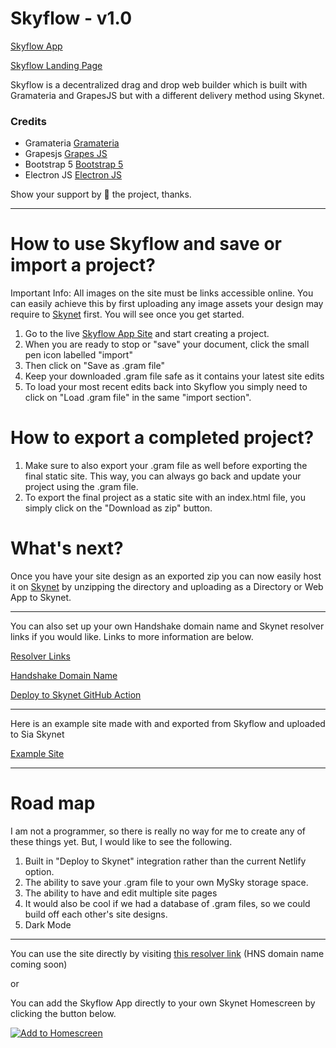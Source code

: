 # Skyflow - v1.0

[Skyflow App](https://040bcu4cctuqumc44croub7d4mng7j4ntc9nep02d7tn4hflomrm17o.siasky.net/)

[Skyflow Landing Page](https://0400i72o35kl9iblso87lm4l94vgbsf4r1pcco79h6p8etsetccdp18.siasky.net/)

Skyflow is a decentralized drag and drop web builder which is built with Gramateria and GrapesJS but with a different delivery method using Skynet.

### Credits
- Gramateria [Gramateria](https://github.com/ronaldaug/gramateria)
- Grapesjs [Grapes JS](https://www.grapesjs.com/ "Grapes Js")
- Bootstrap 5 [Bootstrap 5](https://www.getbootstrap.com/ "Bootstrap 5")
- Electron JS [Electron JS](https//www.electronjs.org/ "Electron Js")

Show your support by 🌟 the project, thanks.

----
# How to use Skyflow and save or import a project?

Important Info: All images on the site must be links accessible online. You can easily achieve this by first uploading any image assets your design may require to [Skynet](https://siasky.net/) first. You will see once you get started.

1. Go to the live [Skyflow App Site](https://040bcu4cctuqumc44croub7d4mng7j4ntc9nep02d7tn4hflomrm17o.siasky.net/) and start creating a project.
2. When you are ready to stop or "save" your document, click the small pen icon labelled "import"
3. Then click on "Save as .gram file"
4. Keep your downloaded .gram file safe as it contains your latest site edits
5. To load your most recent edits back into Skyflow you simply need to click on "Load .gram file" in the same "import section".

# How to export a completed project?

1. Make sure to also export your .gram file as well before exporting the final static site. This way, you can always go back and update your project using the .gram file.
2. To export the final project as a static site with an index.html file, you simply click on the "Download as zip" button.

# What's next?

Once you have your site design as an exported zip you can now easily host it on [Skynet](https://siasky.net/) by unzipping the directory and uploading as a Directory or Web App to Skynet.

----

You can also set up your own Handshake domain name and Skynet resolver links if you would like. Links to more information are below.

[Resolver Links](https://docs.siasky.net/skynet-topics/resolver-skylinks)

[Handshake Domain Name](https://docs.siasky.net/developer-guides/setting-up-a-handshake-name)

[Deploy to Skynet GitHub Action](https://docs.siasky.net/developer-guides/deploy-github-actions)

----
Here is an example site made with and exported from Skyflow and uploaded to Sia Skynet

[Example Site](https://3008ppd6evjsudc7on71l4n3099pt525h6vb4d1rspkb4bfepqmhj6g.siasky.net/)

----
# Road map

I am not a programmer, so there is really no way for me to create any of these things yet. But, I would like to see the following.

1. Built in "Deploy to Skynet" integration rather than the current Netlify option.
2. The ability to save your .gram file to your own MySky storage space.
3. The ability to have and edit multiple site pages
4. It would also be cool if we had a database of .gram files, so we could build off each other's site designs.
5. Dark Mode

----

You can use the site directly by visiting [this resolver link](https://0400i72o35kl9iblso87lm4l94vgbsf4r1pcco79h6p8etsetccdp18.siasky.net/) (HNS domain name coming soon)

or

You can add the Skyflow App directly to your own Skynet Homescreen by clicking the button below.

[![Add to Homescreen](https://img.shields.io/badge/Skynet-Add%20To%20Homescreen-00c65e?logo=skynet&labelColor=0d0d0d)](https://homescreen.hns.siasky.net/#/skylink/AQC2eIxnfa9ZhCM3jyztJa8DzJfrE3dkAmn7ckX1xbdgnw)

